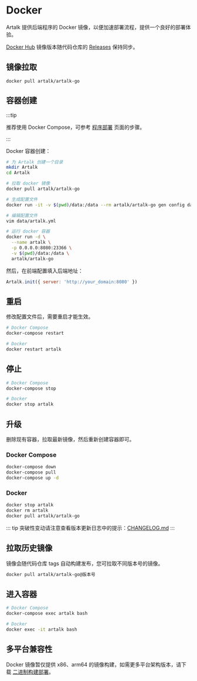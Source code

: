 # Docker

Artalk 提供后端程序的 Docker 镜像，以便加速部署流程，提供一个良好的部署体验。

[Docker Hub](https://hub.docker.com/r/artalk/artalk-go) 镜像版本随代码仓库的 [Releases](https://github.com/ArtalkJS/Artalk/releases) 保持同步。

## 镜像拉取

`docker pull artalk/artalk-go`

## 容器创建

:::tip

推荐使用 Docker Compose，可参考 [程序部署](/guide/deploy) 页面的步骤。

:::

Docker 容器创建：

```bash
# 为 Artalk 创建一个目录
mkdir Artalk
cd Artalk

# 拉取 docker 镜像
docker pull artalk/artalk-go

# 生成配置文件
docker run -it -v $(pwd)/data:/data --rm artalk/artalk-go gen config data/artalk.yml

# 编辑配置文件
vim data/artalk.yml

# 运行 docker 容器
docker run -d \
  --name artalk \
  -p 0.0.0.0:8080:23366 \
  -v $(pwd)/data:/data \
  artalk/artalk-go
```

然后，在前端配置填入后端地址：

```js
Artalk.init({ server: 'http://your_domain:8080' })
```

## 重启

修改配置文件后，需要重启才能生效。

```bash
# Docker Compose
docker-compose restart

# Docker
docker restart artalk
```

## 停止

```bash
# Docker Compose
docker-compose stop

# Docker
docker stop artalk
```

## 升级

删除现有容器，拉取最新镜像，然后重新创建容器即可。

### Docker Compose

```bash
docker-compose down
docker-compose pull
docker-compose up -d
```

### Docker

```bash
docker stop artalk
docker rm artalk
docker pull artalk/artalk-go
```

::: tip
突破性变动请注意查看版本更新日志中的提示：[CHANGELOG.md](https://github.com/ArtalkJS/Artalk/blob/master/CHANGELOG.md)
:::

## 拉取历史镜像

镜像会随代码仓库 tags 自动构建发布，您可拉取不同版本号的镜像。

```bash
docker pull artalk/artalk-go@版本号
```

## 进入容器

```bash
# Docker Compose
docker-compose exec artalk bash

# Docker
docker exec -it artalk bash
```

## 多平台兼容性

Docker 镜像暂仅提供 x86、arm64 的镜像构建，如需更多平台架构版本，请下载 [二进制构建部署](/guide/deploy.md#普通方式部署)。
